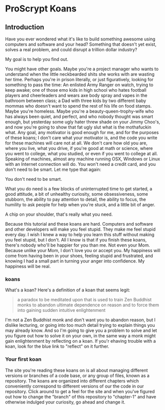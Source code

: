 # ProScrypt Koans

## Introduction

Have you ever wondered what it's like to build something awesome using computers and software and your head? Something that doesn't yet exist, solves a real problem, and could disrupt a trillion dollar industry?

My goal is to help you find out.

You might have other goals. Maybe you're a project manager who wants to understand when the little neckbearded shits she works with are wasting her time. Perhaps you're in prison literally, or just figuratively, looking for something to pass the time: An enlisted Army Ranger on watch, trying to keep awake; one of those emo kids in high school who hates football players and cheerleaders and wears axe body spray and vapes in the bathroom between class; a Dad with three kids by two different baby mommas who doesn't want to spend the rest of his life on food stamps. Maybe you're homeless. Maybe you're a beauty-queen-trophy-wife who has always been quiet, and perfect, and who nobody thought was smart enough, but yesterday some ugly hater threw shade on your Jimmy Choo's, and now you're going to show that fat ugly slut what is the mothafuckin what. Any goal, any motivator is good enough for me, and for the purposes of these koans; I don't care what your motivator is, and the code you write for these machines will care not at all. We don't care how old you are, where you live, what you drive, if you're good at math or science, where you went to college, what you studied, or even if you went to college at all. Speaking of machines, almost any machine running OSX, Windows or Linux with an Internet connection will do. You won't need a credit card, and you don't need to be smart. Let me type that again:

You don't need to be smart.

What you do need is a few blocks of uninterrupted time to get started, a good attitude, a bit of unhealthy curiosity, some obsessiveness, some stubborn, the ability to pay attention to detail, the ability to focus, the humility to ask people for help when you're stuck, and a little bit of anger.

A chip on your shoulder, that's really what you need.

Because this tutorial and these koans are hard. Computers and software and other developers will make you feel stupid. They make me feel stupid every day. I wish I knew a way to help you learn this stuff without making you feel stupid, but I don't. All I know is that if you finish these koans, there's nobody who'll be happier for you than me. Not even your Mom. Because unlike your Mom, I don't love you or accept you. My happiness will come from having been in your shoes, feeling stupid and frustrated, and knowing I had a small part in turning your anger into confidence. My happiness will be real.

### koans

What's a koan? Here's a definition of a koan that seems legit:

> a paradox to be meditated upon that is used to train Zen Buddhist monks to abandon ultimate dependence on reason and to force them into gaining sudden intuitive enlightenment

I'm not a Zen Buddhist monk and don't want you to abandon reason, but I dislike lecturing, or going into too much detail trying to explain things you may already know. And so I'm going to give you a problem to solve and let you figure out how to solve it on your own, in the same way a monk might gain enlightenment by reflecting on a koan. If you'r ehaving trouble with a koan, look for the blue link to "reflect" on it further.

### Your first koan

The site you're reading these koans on is all about managing different versions or branches of a code base, or any group of files, known as a repository. The koans are organized into different chapters which conveniently correspond to different versions of our the code in our repository. Click around to get a feel for the site and when you've figured out how to change the "branch" of this repository to "chapter-1" and have otherwise indulged your curiosity, go ahead and change it.  

